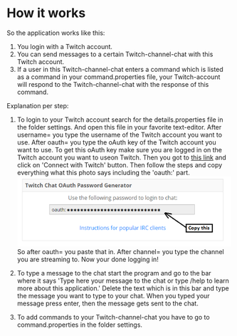 # How it works
So the application works like this:

1. You login with a Twitch account. 
2. You can send messages to a certain Twitch-channel-chat with this Twitch account. 
3. If a user in this Twitch-channel-chat enters a command which is listed as a command in your
command.properties file, your Twitch-account will respond to the Twitch-channel-chat
with the response of this command.

Explanation per step:

1. To login to your Twitch account search for the details.properties file in 
the folder settings. And open this file in your favorite text-editor. 
After username= you type the username of the Twitch account you want to use. 
After oauth= you type the oAuth key of the Twitch account you want to use. 
To get this oAuth key make sure you are logged in on the Twitch account you want to useon Twitch. 
Then you got to [this link](http://http://twitchapps.com/tmi/) and click
on 'Connect with Twitch' button. Then follow the steps and copy everything what
this photo says including the 'oauth:' part.
![Photo1](https://github.com/47b3n/TwitchEye/blob/master/tutorial/twitchbot-oauthkey.png)
So after oauth= you paste that in.
After channel= you type the channel you are streaming to. Now your done logging in!
2. To type a message to the chat start the program and go to the bar where it says
'Type here your message to the chat or type /help to learn more about this application.'
Delete the text which is in this bar and type the message you want to type to your chat.
When you typed your message press enter, then the message gets sent to the chat.

3. To add commands to your Twitch-channel-chat you have to go to command.properties 
in the folder settings.
